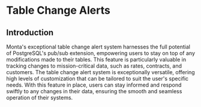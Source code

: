 # Table Change Alerts

## Introduction

Monta's exceptional table change alert system harnesses the full potential of PostgreSQL's pub/sub extension, empowering
users to stay on top of any modifications made to their tables. This feature is particularly valuable in tracking
changes to mission-critical data, such as rates, contracts, and customers. The table change alert system is
exceptionally versatile, offering high levels of customization that can be tailored to suit the user's specific needs.
With this feature in place, users can stay informed and respond swiftly to any changes in their data, ensuring the
smooth and seamless operation of their systems.
